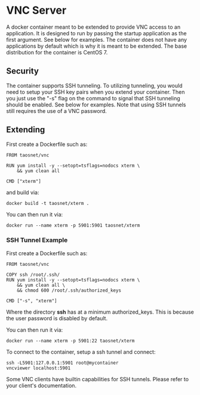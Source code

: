 # VNC Server

A docker container meant to be extended to provide VNC access to an application. It is designed to run by passing the startup application as the first argument. See below for examples.
The container does not have any applications by default which is why it is meant to be extended. The base distribution for the container is CentOS 7.

## Security

The container supports SSH tunneling. To utilizing tunneling, you would need to setup your SSH key pairs when you extend your container. Then you just use the "-s" flag on the command to signal that SSH tunneling should be enabled. See below for examples. Note that using SSH tunnels still requires the use of a VNC password.

## Extending

First create a Dockerfile such as:
```
FROM taosnet/vnc

RUN yum install -y --setopt=tsflags=nodocs xterm \
	&& yum clean all

CMD ["xterm"]
```
and build via:
```
docker build -t taosnet/xterm .
```

You can then run it via:
```
docker run --name xterm -p 5901:5901 taosnet/xterm
```

### SSH Tunnel Example

First create a Dockerfile such as:
```
FROM taosnet/vnc

COPY ssh /root/.ssh/
RUN yum install -y --setopt=tsflags=nodocs xterm \
	&& yum clean all \
	&& chmod 600 /root/.ssh/authorized_keys

CMD ["-s", "xterm"]
```
Where the directory **ssh** has at a minimum authorized_keys. This is because the user password is disabled by default.

You can then run it via:
```
docker run --name xterm -p 5901:22 taosnet/xterm
```

To connect to the container, setup a ssh tunnel and connect:
```
ssh -L5901:127.0.0.1:5901 root@mycontainer
vncviewer localhost:5901
```

Some VNC clients have builtin capabilities for SSH tunnels. Please refer to your client's documentation.
